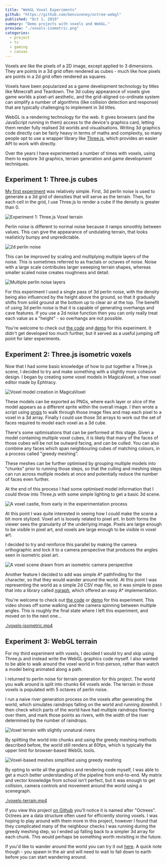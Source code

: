 ```yaml
---
title: "WebGL Voxel Experiments"
github: "https://github.com/bencoveney/octree-webgl"
published: "Oct 1, 2019"
summary: "Demo projects with voxels and WebGL."
preview: "./voxels-isometric.png"
categories:
  - project
  - ts
  - gaming
  - canvas
---
```


Voxels are like the pixels of a 2D image, except applied to 3 dimensions. They are points in a 3d grid often rendered as cubes - much like how pixels are points in a 2d grid often rendered as squares.

Voxels have been popularized as a game development technology by titles like Minecraft and Teardown. The 3d cubey appearance of voxels give game worlds a pixel-art aesthetic, and the grid-aligned co-ordinate system can simplify a number of algorithms (like collision detection and response) that are typically challenging to implement in 3d titles.

WebGL is a rendering technology for the web. It gives browsers (and the JavaScript running in them) access to the device's graphics card, letting them render fully realised 3d worlds and visualisations. Writing 3d graphics code directly can be fairly heavy in terms of maths and complexity, so many people opt to use a wrapper library like [Three.js](https://www.npmjs.com/package/three), which provides an easier API to work with directly.

Over the years I have experimented a number of times with voxels, using them to explore 3d graphics, terrain generation and game development techniques.

## Experiment 1: Three.js cubes

[My first experiment](https://github.com/bencoveney/voxel-terrain) was relatively simple. First, 3d perlin noise is used to generate a a 3d grid of densities that will serve as the terrain. Then, for each cell in the grid, I use Three.js to render a cube if the density is greater than 0.

![Experiment 1: Three.js Voxel terrain](voxels-terrain.png "Experiment 1: Three.js Voxel terrain")

Perlin noise is different to normal noise because it ramps smoothly between values. This can give the appearance of undulating terrain, that looks realisticly bumpy and unpredictable.

![2d perlin noise](voxels-perlin-noise.png "2d perlin noise")

This can be improved by scaling and multiplying multiple layers of the noise. This is sometimes referred to as fractals or octaves of noise. Noise with a large scale contributes larger sweeping terrain shapes, whereas smaller scaled noise creates roughness and detail.

![Multiple perlin noise layers](voxels-perlin-layered.png "Multiple perlin noise layers begins to look like a height map")

For this experiment I used a single pass of 3d perlin noise, with the density being also influenced by the height above the ground, so that it gradually shifts from solid ground at the bottom up to clear air at the top. The benefit of using 3d perlin noise is that it is capable of generating overhangs and cave features. If you use a 2d noise function then you can only really treat each value as a "height" - so overhangs are not possible.

You're welcome to check out [the code](https://github.com/bencoveney/voxel-terrain) and [demo](https://bencoveney.com/voxel-terrain/) for this experiment. It didn't get developed too much further, but it served as a useful jumping off point for later experiments.

## Experiment 2: Three.js isometric voxels

Now that I had some basic knowledge of how to put together a Three.js scene, I decided to try and make something with a slightly more cohesive design. I began by creating some voxel models in MagicaVoxel, a free voxel editor made by Ephtracy.

![Voxel model creation in MagicaVoxel](voxels-magica-voxel.png "Voxel model creation in MagicaVoxel")

These models can be exported as PNGs, where each layer or slice of the model appears as a different sprite within the overall image. I then wrote a script using [pngjs](https://www.npmjs.com/package/pngjs) to walk through those image files and map each pixel to a voxel in a 3d array. Finally I could use those 3d arrays to work out the set of faces required to model each voxel as a 3d cube.

There's some optimisations that can be performed at this stage. Given a model containing multiple voxel cubes, it is likely that many of the faces of those cubes will be not be outward facing, and can be culled. You can also combine any faces which span neighbouring cubes of matching colours, in a process called "greedy meshing".

These meshes can be further optimised by grouping multiple models into "chunks" prior to running those steps, so that the culling and meshing steps can run across mutliple models at once and potentially reduce the number of faces even further.

At the end of this process I had some optimised model information that I could throw into Three.js with some simple lighting to get a basic 3d scene.

![A voxel castle, from early in the experimentation process](voxels-castle.png "A voxel castle, from early in the experimentation process")

At this point I was quite interested in seeing how I could make the scene a bit more stylized. Voxel art is loosely related to pixel art. In both forms the viewer sees the granularity of the underlying image. Pixels are large enough to be visible in pixel art, and voxels are large enough to be visible in voxel art.

I decided to try and reinforce this parallel by making the camera orthographic and lock it to a camera perspective that produces the angles seen in isometric pixel art.

![A voxel scene drawn from an isometric camera perspective](voxels-isometric.png "A voxel scene drawn from an isometric camera perspective")

Another feature I decided to add was simple A* pathfinding for the character, so that they would wander around the world. At this point I was representing the world as a simple 2d CSV map file, so it was simple to pass that into a library called [ngraph](https://www.npmjs.com/package/ngraph.graph), which offered an easy A* implementation.

You're welcome to check out [the code](https://github.com/bencoveney/webgl-voxel) or [demo](https://bencoveney.com/webgl-voxel/) for this experiment. This video shows off some walking and the camera spinning between multiple angles. This is roughly the final state where I left this experiment, and moved on to the next one...

[./voxels-isometric.mp4](./voxels-isometric.mp4)

## Experiment 3: WebGL terrain

For my third experiment with voxels, I decided I would try and skip using Three.js and instead write the WebGL graphics code myself. I also wanted to be able to walk around the voxel world in first-person, rather than watch a model being animated along a path.

I returned to perlin noise for terrain generation for this project. The world you walk around is split into chunks 64 voxels wide. The terrain in those voxels is populated with 5 octaves of perlin noise.

I run a naive river generation process on the voxels after generating the world, which simulates raindrops falling on the world and running downhill. I then check which parts of the world have had multiple raindrops flowing over them, and mark those points as rivers, with the width of the river determined by the number of raindrops.

![Voxel terrain with slightly unnatural rivers](voxels-terrain-rivers.png "Voxel terrain with slightly unnatural rivers")

By splitting the world into chunks and using the greedy meshing methods described before, the world still renders at 60fps, which is typically the upper limit for browser-based WebGL tools.

![Voxel-based meshes simplified using greedy meshing](voxels-greedy-meshing.png "Voxel-based meshes simplified using greedy meshing")

By opting to write all the graphics and rendering code myself, I was able to get a much better understanding of the pipeline from end-to-end. My matrix and vector knowledge from school isn't perfect, but it was enough to get collision, camera controls and movement around the world using a scenegraph.

[./voxels-terrain.mp4](./voxels-terrain.mp4)

If you view this project [on Github](https://github.com/bencoveney/octree-webgl) you'll notice it is named after "Octrees". Octrees are a data structure often used for efficiently storing voxels. I was hoping to play around with them more in this project, however I found that they complicated many of the neighbour checks I was running during the greedy meshing step, so I ended up falling back to a simpler 3d array for each chunk. This would perhaps be something worth revisiting in the future.

If you'd like to wander around the world you can try it out [here](https://bencoveney.com/octree-webgl/). A quick note though - you spawn in the air and will need to wait to fall down to earth before you can start wandering around.
